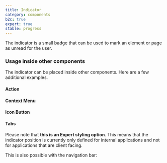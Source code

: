 ```yaml
---
title: Indicator
category: components
b2c: true
expert: true
stable: progress
---
```


The indicator is a small badge that can be used to mark an element or page as unread for the user.

<!-- example(indicator) -->

### Usage inside other components

The indicator can be placed inside other components. Here are a few additional examples.

#### Action

<!-- example(action-indicator) -->

#### Context Menu

<!-- example(context-menu-indicator) -->

#### Icon Button

<!-- example(button-icon-indicator) -->

<div class="docs-expert-container">

#### Tabs

Please note that **this is an Expert styling option**. This means that the indicator position is currently only defined for internal applications and not for applications that are client facing.

<!-- example(tabs-with-indicator) -->

This is also possible with the navigation bar:

<!-- example(tabs-nav-bar-with-indicator) -->

</div>
